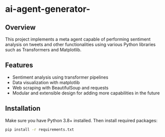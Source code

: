 # ai-agent-generator-

## Overview
This project implements a meta agent capable of performing sentiment analysis on tweets and other functionalities using various Python libraries such as Transformers and Matplotlib.

## Features
- Sentiment analysis using transformer pipelines
- Data visualization with matplotlib
- Web scraping with BeautifulSoup and requests
- Modular and extensible design for adding more capabilities in the future

## Installation
Make sure you have Python 3.8+ installed. Then install required packages:

```bash
pip install -r requirements.txt

